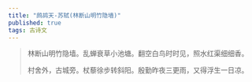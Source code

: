```yaml
---
title: "鹧鸪天-苏轼(林断山明竹隐墙)"
published: true
tags: 古诗文
---
```


> 林断山明竹隐墙。乱蝉衰草小池塘。翻空白鸟时时见，照水红渠细细香。
> 
> 村舍外，古城旁。杖藜徐步转斜阳。殷勤昨夜三更雨，又得浮生一日凉。
